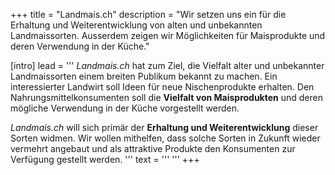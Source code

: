 +++
title = "Landmais.ch"
description = "Wir setzen uns ein für die Erhaltung und Weiterentwicklung von alten und unbekannten Landmaissorten. Ausserdem zeigen wir Möglichkeiten für Maisprodukte und deren Verwendung in der Küche."

[intro]
  lead = '''
*Landmais.ch* hat zum Ziel, die Vielfalt alter und unbekannter Landmaissorten einem breiten Publikum bekannt zu machen. Ein interessierter Landwirt soll Ideen für neue Nischenprodukte erhalten. Den Nahrungsmittelkonsumenten soll die **Vielfalt von Maisprodukten** und deren mögliche Verwendung in der Küche vorgestellt werden.

*Landmais.ch* will sich primär der **Erhaltung und Weiterentwicklung** dieser Sorten widmen. Wir wollen mithelfen, dass solche Sorten in Zukunft wieder vermehrt angebaut und als attraktive Produkte den Konsumenten zur Verfügung gestellt werden.
'''
  text = '''
'''
+++